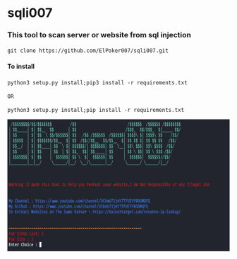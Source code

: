 # sqli007
<h3>This tool to scan server or website from sql injection</h3>

<p><code>git clone https://github.com/ElPoker007/sqli007.git</code></p>

<h4>To install</h4>

<p><code>python3 setup.py install;pip3 install -r requirements.txt</code></p>

<p><code>OR</code></p>

<p><code>python3 setup.py install;pip install -r requirements.txt</code></p>


 <img src="https://github.com/ElPoker007/sqli007/blob/master/sqli007.PNG" alt="sqli007" width="800" height="300"> 

